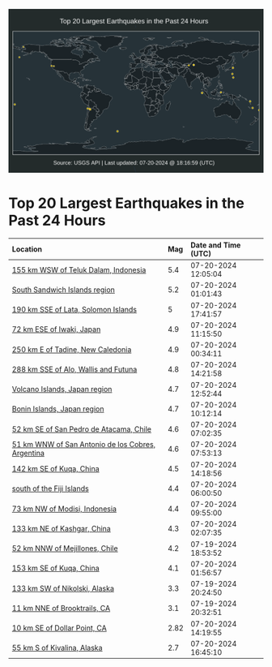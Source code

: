 ![Map](./map.png)

# Top 20 Largest Earthquakes in the Past 24 Hours

| Location | Mag | Date and Time (UTC) |
|:---|:---|:---|
| [155 km WSW of Teluk Dalam, Indonesia](https://earthquake.usgs.gov/earthquakes/eventpage/us7000n0gn) | 5.4 | 07-20-2024 12:05:04 |
| [South Sandwich Islands region](https://earthquake.usgs.gov/earthquakes/eventpage/us7000n0em) | 5.2 | 07-20-2024 01:01:43 |
| [190 km SSE of Lata, Solomon Islands](https://earthquake.usgs.gov/earthquakes/eventpage/us7000n0i2) | 5 | 07-20-2024 17:41:57 |
| [72 km ESE of Iwaki, Japan](https://earthquake.usgs.gov/earthquakes/eventpage/us7000n0gi) | 4.9 | 07-20-2024 11:15:50 |
| [250 km E of Tadine, New Caledonia](https://earthquake.usgs.gov/earthquakes/eventpage/us7000n0ei) | 4.9 | 07-20-2024 00:34:11 |
| [288 km SSE of Alo, Wallis and Futuna](https://earthquake.usgs.gov/earthquakes/eventpage/us7000n0hb) | 4.8 | 07-20-2024 14:21:58 |
| [Volcano Islands, Japan region](https://earthquake.usgs.gov/earthquakes/eventpage/us7000n0gz) | 4.7 | 07-20-2024 12:52:44 |
| [Bonin Islands, Japan region](https://earthquake.usgs.gov/earthquakes/eventpage/us7000n0g8) | 4.7 | 07-20-2024 10:12:14 |
| [52 km SE of San Pedro de Atacama, Chile](https://earthquake.usgs.gov/earthquakes/eventpage/us7000n0fu) | 4.6 | 07-20-2024 07:02:35 |
| [51 km WNW of San Antonio de los Cobres, Argentina](https://earthquake.usgs.gov/earthquakes/eventpage/us7000n0fx) | 4.6 | 07-20-2024 07:53:13 |
| [142 km SE of Kuqa, China](https://earthquake.usgs.gov/earthquakes/eventpage/us7000n0h9) | 4.5 | 07-20-2024 14:18:56 |
| [south of the Fiji Islands](https://earthquake.usgs.gov/earthquakes/eventpage/us7000n0fp) | 4.4 | 07-20-2024 06:00:50 |
| [73 km NW of Modisi, Indonesia](https://earthquake.usgs.gov/earthquakes/eventpage/us7000n0g7) | 4.4 | 07-20-2024 09:55:00 |
| [133 km NE of Kashgar, China](https://earthquake.usgs.gov/earthquakes/eventpage/us7000n0eu) | 4.3 | 07-20-2024 02:07:35 |
| [52 km NNW of Mejillones, Chile](https://earthquake.usgs.gov/earthquakes/eventpage/us7000n0cl) | 4.2 | 07-19-2024 18:53:52 |
| [153 km SE of Kuqa, China](https://earthquake.usgs.gov/earthquakes/eventpage/us7000n0er) | 4.1 | 07-20-2024 01:56:57 |
| [133 km SW of Nikolski, Alaska](https://earthquake.usgs.gov/earthquakes/eventpage/us7000n0fr) | 3.3 | 07-19-2024 20:24:50 |
| [11 km NNE of Brooktrails, CA](https://earthquake.usgs.gov/earthquakes/eventpage/nc75037047) | 3.1 | 07-19-2024 20:32:51 |
| [10 km SE of Dollar Point, CA](https://earthquake.usgs.gov/earthquakes/eventpage/nc75037262) | 2.82 | 07-20-2024 14:19:55 |
| [55 km S of Kivalina, Alaska](https://earthquake.usgs.gov/earthquakes/eventpage/ak0249accph2) | 2.7 | 07-20-2024 16:45:10 |
